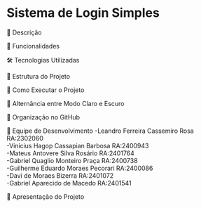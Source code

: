 # Sistema de Login Simples

📖 Descrição

🚀 Funcionalidades

🛠 Tecnologias Utilizadas

📁 Estrutura do Projeto

📌 Como Executar o Projeto

🎨 Alternância entre Modo Claro e Escuro

📌 Organização no GitHub

👥 Equipe de Desenvolvimento
-Leandro Ferreira Cassemiro Rosa RA:2302060<br/>
-Vinícius Hagop Cassapian Barbosa RA:2400943<br/>
-Mateus Antovere Silva Rosário RA:2401764<br/>
-Gabriel Quaglio Monteiro Praça RA:2400738<br/>
-Guilherme Eduardo Moraes Pecorari RA:2400086<br/>
-Davi de Moraes Bizerra RA:2401072<br/>
-Gabriel Aparecido de Macedo RA:2401541<br/>

🎥 Apresentação do Projeto

